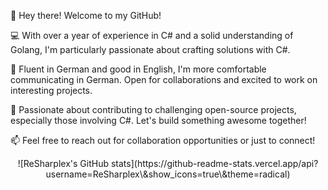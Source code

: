👋 Hey there! Welcome to my GitHub!

💻 With over a year of experience in C# and a solid understanding of Golang, I'm particularly passionate about crafting solutions with C#.

🌱 Fluent in German and good in English, I'm more comfortable communicating in German. Open for collaborations and excited to work on interesting projects.

🚀 Passionate about contributing to challenging open-source projects, especially those involving C#. Let's build something awesome together!

📫 Feel free to reach out for collaboration opportunities or just to connect!

<p align="center">
  ![ReSharplex's GitHub stats](https://github-readme-stats.vercel.app/api?username=ReSharplex\&show_icons=true\&theme=radical)
</p>
